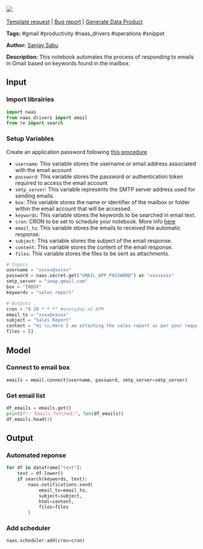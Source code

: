 <a href="https://app.naas.ai/user-redirect/naas/downloader?url=https://raw.githubusercontent.com/jupyter-naas/awesome-notebooks/master/Gmail/Gmail_Automate_response_from_keywords_in_mailbox.ipynb" target="_parent"><img src="https://naasai-public.s3.eu-west-3.amazonaws.com/Open_in_Naas_Lab.svg"/></a><br><br><a href="https://github.com/jupyter-naas/awesome-notebooks/issues/new?assignees=&labels=&template=template-request.md&title=Tool+-+Action+of+the+notebook+">Template request</a> | <a href="https://github.com/jupyter-naas/awesome-notebooks/issues/new?assignees=&labels=bug&template=bug_report.md&title=Gmail+-+Automate+response+from+keywords+in+mailbox:+Error+short+description">Bug report</a> | <a href="https://app.naas.ai/user-redirect/naas/downloader?url=https://raw.githubusercontent.com/jupyter-naas/awesome-notebooks/master/Naas/Naas_Start_data_product.ipynb" target="_parent">Generate Data Product</a>

**Tags:** #gmail #productivity #naas_drivers #operations #snippet

**Author:** [Sanjay Sabu](https://www.linkedin.com/in/sanjay-sabu-4205/)

**Description:** This notebook automates the process of responding to emails in Gmail based on keywords found in the mailbox.

## Input

### Import librairies


```python
import naas
from naas_drivers import email
from re import search
```

### Setup Variables
Create an application password following [this procedure](https://support.google.com/mail/answer/185833?hl=en)
- `username`: This variable stores the username or email address associated with the email account
- `password`: This variable stores the password or authentication token required to access the email account
- `smtp_server`: This variable represents the SMTP server address used for sending emails.
- `box`: This variable stores the name or identifier of the mailbox or folder within the email account that will be accessed.
- `keywords`: This variable stores the keywords to be searched in email text.
- `cron`: CRON to be set to schedule your notebook. More info [here](https://crontab.guru/)
- `email_to`: This variable stores the emails to received the automatic response.
- `subject`: This variable stores the subject of the email response.
- `content`: This variable stores the content of the email response.
- `files`: This variable stores the files to be sent as attachments.


```python
# Inputs
username = "xxxxx@xxxxx"
password = naas.secret.get("GMAIL_APP_PASSWORD") or "xxxxxxxx"
smtp_server = "imap.gmail.com"
box = "INBOX"
keywords = "sales report"

# Outputs
cron = "0 20 * * *" #everyday at 8PM
email_to = "xxxx@xxxxx"
subject = "Sales Report"
content = "Hi \n,Here I am attaching the sales report as per your request\n.With Regards\n,NAAS Team"
files = []
```

## Model

### Connect to email box


```python
emails = email.connect(username, password, smtp_server=smtp_server)
```

### Get email list


```python
df_emails = emails.get()
print(f"✅ Emails fetched:", len(df_emails))
df_emails.head(1)
```

## Output

### Automated reponse


```python
for df in dataframe["text"]:
    text = df.lower()
    if search(keywords, text):
        naas.notifications.send(
            email_to=email_to,
            subject=subject,
            html=content,
            files=files
        )
```

### Add scheduler


```python
naas.scheduler.add(cron=cron)
```
